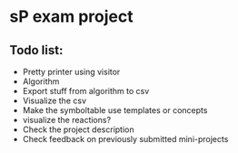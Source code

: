 # sP exam project

## Todo list:
* Pretty printer using visitor
* Algorithm
* Export stuff from algorithm to csv
* Visualize the csv
* Make the symboltable use templates or concepts
* visualize the reactions?
* Check the project description
* Check feedback on previously submitted mini-projects
